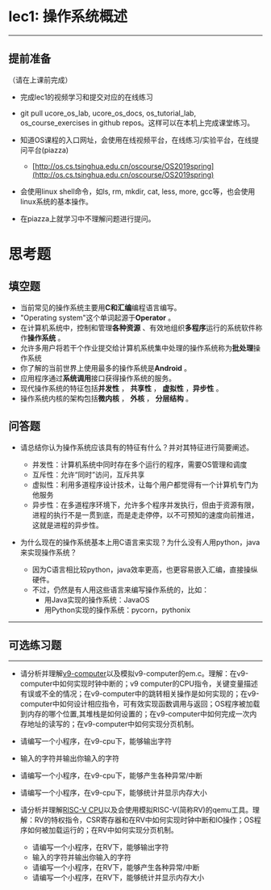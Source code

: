 # lec1: 操作系统概述

---

## **提前准备**

（请在上课前完成）

* 完成lec1的视频学习和提交对应的在线练习
* git pull ucore\_os\_lab, ucore\_os\_docs, os\_tutorial\_lab, os\_course\_exercises in github repos。这样可以在本机上完成课堂练习。
* 知道OS课程的入口网址，会使用在线视频平台，在线练习/实验平台，在线提问平台\(piazza\)
  * [http://os.cs.tsinghua.edu.cn/oscourse/OS2019spring](http://os.cs.tsinghua.edu.cn/oscourse/OS2019spring)


* 会使用linux shell命令，如ls, rm, mkdir, cat, less, more, gcc等，也会使用linux系统的基本操作。
* 在piazza上就学习中不理解问题进行提问。



# 思考题

## 填空题

* 当前常见的操作系统主要用**C和汇编**编程语言编写。
* "Operating system"这个单词起源于**Operator** 。
* 在计算机系统中，控制和管理**各种资源** 、有效地组织**多程序**运行的系统软件称作**操作系统** 。
* 允许多用户将若干个作业提交给计算机系统集中处理的操作系统称为**批处理**操作系统
* 你了解的当前世界上使用最多的操作系统是**Android** 。
* 应用程序通过**系统调用**接口获得操作系统的服务。
* 现代操作系统的特征包括**并发性** ， **共享性** ， **虚拟性** ，**异步性** 。
* 操作系统内核的架构包括**微内核** ， **外核** ， **分层结构** 。


## 问答题

- 请总结你认为操作系统应该具有的特征有什么？并对其特征进行简要阐述。
    * 并发性：计算机系统中同时存在多个运行的程序，需要OS管理和调度
    * 互斥性：允许“同时”访问，互斥共享
    * 虚拟性：利用多道程序设计技术，让每个用户都觉得有一个计算机专门为他服务
    * 异步性：在多道程序环境下，允许多个程序并发执行，但由于资源有限，进程的执行不是一贯到底，而是走走停停，以不可预知的速度向前推进，这就是进程的异步性。

- 为什么现在的操作系统基本上用C语言来实现？为什么没有人用python，java来实现操作系统？

    * 因为C语言相比较python，java效率更高，也更容易嵌入汇编，直接操纵硬件。
    * 不过，仍然是有人用这些语言来编写操作系统的，比如：
        * 用Java实现的操作系统：JavaOS
        * 用Python实现的操作系统：pycorn，pythonix

---

## 可选练习题

---

- 请分析并理解[v9\-computer](https://github.com/chyyuu/os_tutorial_lab/blob/master/v9_computer/docs/v9_computer.md)以及模拟v9\-computer的em.c。理解：在v9\-computer中如何实现时钟中断的；v9 computer的CPU指令，关键变量描述有误或不全的情况；在v9\-computer中的跳转相关操作是如何实现的；在v9\-computer中如何设计相应指令，可有效实现函数调用与返回；OS程序被加载到内存的哪个位置,其堆栈是如何设置的；在v9\-computer中如何完成一次内存地址的读写的；在v9\-computer中如何实现分页机制。


- 请编写一个小程序，在v9-cpu下，能够输出字符


- 输入的字符并输出你输入的字符


- 请编写一个小程序，在v9-cpu下，能够产生各种异常/中断


- 请编写一个小程序，在v9-cpu下，能够统计并显示内存大小



- 请分析并理解[RISC-V CPU](http://www.riscvbook.com/chinese/)以及会使用模拟RISC\-V(简称RV)的qemu工具。理解：RV的特权指令，CSR寄存器和在RV中如何实现时钟中断和IO操作；OS程序如何被加载运行的；在RV中如何实现分页机制。
  - 请编写一个小程序，在RV下，能够输出字符
  - 输入的字符并输出你输入的字符
  - 请编写一个小程序，在RV下，能够产生各种异常/中断
  - 请编写一个小程序，在RV下，能够统计并显示内存大小
